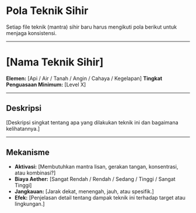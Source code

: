 # Pola Teknik Sihir

Setiap file teknik (mantra) sihir baru harus mengikuti pola berikut untuk menjaga konsistensi.

---

# [Nama Teknik Sihir]

**Elemen:** [Api / Air / Tanah / Angin / Cahaya / Kegelapan]
**Tingkat Penguasaan Minimum:** [Level X]

---

## Deskripsi
[Deskripsi singkat tentang apa yang dilakukan teknik ini dan bagaimana kelihatannya.]

---

## Mekanisme
*   **Aktivasi:** [Membutuhkan mantra lisan, gerakan tangan, konsentrasi, atau kombinasi?]
*   **Biaya Aether:** [Sangat Rendah / Rendah / Sedang / Tinggi / Sangat Tinggi]
*   **Jangkauan:** [Jarak dekat, menengah, jauh, atau spesifik.]
*   **Efek:** [Penjelasan detail tentang dampak teknik ini terhadap target atau lingkungan.]